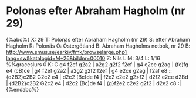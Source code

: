 # Polonas efter Abraham Hagholm (nr 29)

{%abc%}
X: 29
T: Polonäs efter Abraham Hagholm (nr 29)
S: efter Abraham Hagholm
R: Polonäs
O: Östergötland
B: Abraham Hagholms notbok, nr 29
B: http://www.smus.se/earkiv/fmk/browselarge.php?lang=sw&katalogid=M+26&bildnr=00010
Z: Nils L
M: 3/4
L: 1/16
%%graceslurs 0
K: C
g4 f2ef g2a2 | a2g2 g2f2 f2ef | g4 e2ce g2ag | (fe)fg e4 (cB)ce |
g4 f2ef g2a2 | a2g2 g2f2 f2ef | g4 e2ce g2ag | f2af e8 ::
{d2B2}c2B2 G2c2 e4 | d2c2 (Bc)de f4 | f2e2 c2e2 g2>f2 | d2f2 e2ce d2Bd |
{d2B2}c2B2 G2c2 e4 | d2c2 (Bc)de f4 | {g}f2e2 c2e2 g2f2 | d2e2 c8 :|
{%endabc%}
